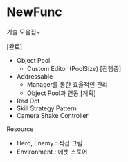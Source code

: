 # NewFunc

기술 모음집~

[완료]
- Object Pool
  - Custom Editor (PoolSize)
[진행중]
- Addressable
  - Manager를 통한 효율적인 관리
  - Object Pool과 연동
[계획]
- Red Dot
- Skill Strategy Pattern
- Camera Shake Controller


Resource
- Hero, Enemy : 직접 그림
- Environment : 에셋 스토어
